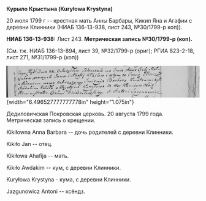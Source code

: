 **Курыло Крыстына (Kuryłowa Krystyna)**

20 июля 1799 г -- крестная мать Анны Барбары, Кикил Яна и Агафии с
деревни Клинники (НИАБ 136-13-938, лист 243, №30/1799-р коп)).

**НИАБ 136-13-938:** Лист 243. **Метрическая запись №30/1799-р (коп).**

(См. тж. НИАБ 136-13-894, лист 39, №32/1799-р (ориг); РГИА 823-2-18,
лист 271, №31/1799-р (коп))

![](./media/fd0b6f913a408f972201b002456902809756d3f9.png){width="6.496527777777778in"
height="1.075in"}

Дедиловичская Покровская церковь. 20 августа 1799 года. Метрическая
запись о крещении.

Kikiłowna Anna Barbara -- дочь родителей с деревни Клинники.

Kikiło Jan -- отец.

Kikiłowa Ahafija -- мать.

Kikiło Awdakim -- кум, с деревни Клинники.

Kuryłowa Krystyna - кума, с деревни Клинники.

Jazgunowicz Antoni -- ксёндз.
